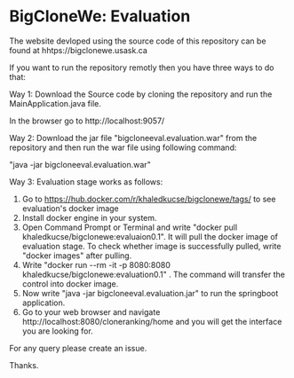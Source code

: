 # BigCloneWe: Evaluation

The website devloped using the source code of this repository can be found at hhtps://bigclonewe.usask.ca

If you want to run the repository remotly then you have three ways to do that:


Way 1:
Download the Source code by cloning the repository and run the MainApplication.java file.

In the browser go to http://localhost:9057/


Way 2:
Download the jar file "bigcloneeval.evaluation.war" from the repository and then run the war file using following command:

"java -jar bigcloneeval.evaluation.war"


Way 3:
Evaluation stage works as follows:

1. Go to https://hub.docker.com/r/khaledkucse/bigclonewe/tags/ to see evaluation's docker image
2. Install docker engine in your system.
3. Open Command Prompt or Terminal and write "docker pull khaledkucse/bigclonewe:evaluaion0.1". It will pull the docker image of evaluation stage. To check whether image is successfully pulled, write "docker images" after pulling.
4. Write "docker run --rm -it -p 8080:8080 khaledkucse/bigclonewe:evaluation0.1" . The command will transfer the control into docker image.
5. Now write "java -jar bigcloneeval.evaluation.jar" to run the springboot application.
6. Go to your web browser and navigate http://localhost:8080/cloneranking/home and you will get the interface you are looking for.

For any query please create an issue.

Thanks.

